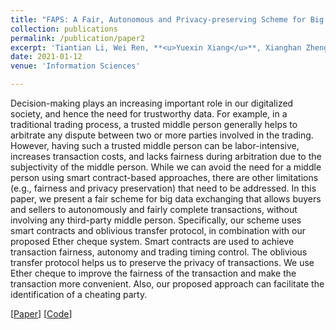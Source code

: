 ```yaml
---
title: "FAPS: A Fair, Autonomous and Privacy-preserving Scheme for Big Data Exchange Based on Oblivious Transfer, Ether Cheque and Smart Contracts"
collection: publications
permalink: /publication/paper2
excerpt: 'Tiantian Li, Wei Ren, **<u>Yuexin Xiang</u>**, Xianghan Zheng, Tianqing Zhu, and Kim-Kwang Raymond Choo'
date: 2021-01-12
venue: 'Information Sciences'

---
```


Decision-making plays an increasing important role in our digitalized society, and hence the need for trustworthy data. For example, in a traditional trading process, a trusted middle person generally helps to arbitrate any dispute between two or more parties involved in the trading. However, having such a trusted middle person can be labor-intensive, increases transaction costs, and lacks fairness during arbitration due to the subjectivity of the middle person. While we can avoid the need for a middle person using smart contract-based approaches, there are other limitations (e.g., fairness and privacy preservation) that need to be addressed. In this paper, we present a fair scheme for big data exchanging that allows buyers and sellers to autonomously and fairly complete transactions, without involving any third-party middle person. Specifically, our scheme uses smart contracts and oblivious transfer protocol, in combination with our proposed Ether cheque system. Smart contracts are used to achieve transaction fairness, autonomy and trading timing control. The oblivious transfer protocol helps us to preserve the privacy of transactions. We use Ether cheque to improve the fairness of the transaction and make the transaction more convenient. Also, our proposed approach can facilitate the identification of a cheating party.

[[Paper](https://www.sciencedirect.com/science/article/pii/S0020025520308823)] [[Code](https://github.com/Y-Xiang-hub/FAPS-Scheme-Prototype)]




